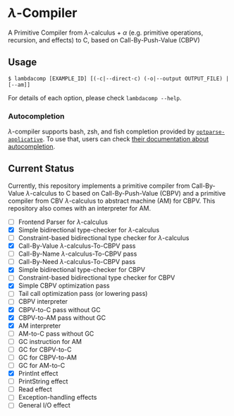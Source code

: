 # $\lambda$-Compiler

A Primitive Compiler from $\lambda$-calculus + $\alpha$ (e.g. primitive operations, recursion, and effects) to C, based on Call-By-Push-Value (CBPV)

## Usage

```
$ lambdacomp [EXAMPLE_ID] [(-c|--direct-c) (-o|--output OUTPUT_FILE) | [--am]]
```

For details of each option, please check `lambdacomp --help`.

### Autocompletion

$\lambda$-compiler supports bash, zsh, and fish completion provided by
[`optparse-applicative`](https://hackage.haskell.org/package/optparse-applicative).
To use that, users can check [their documentation about autocompletion](https://github.com/pcapriotti/optparse-applicative?tab=readme-ov-file#bash-zsh-and-fish-completions).

## Current Status
Currently, this repository implements a primitive compiler from Call-By-Value $\lambda$-calculus to C based on Call-By-Push-Value (CBPV) and
a primitive compiler from CBV $\lambda$-calculus to abstract machine (AM) for CBPV. This repository also comes with an interpreter for AM.

- [ ] Frontend Parser for $\lambda$-calculus
- [x] Simple bidirectional type-checker for $\lambda$-calculus
- [ ] Constraint-based bidirectional type checker for $\lambda$-calculus
- [x] Call-By-Value $\lambda$-calculus-To-CBPV pass
- [ ] Call-By-Name $\lambda$-calculus-To-CBPV pass
- [ ] Call-By-Need $\lambda$-calculus-To-CBPV pass
- [x] Simple bidirectional type-checker for CBPV
- [ ] Constraint-based bidirectional type checker for CBPV
- [x] Simple CBPV optimization pass
- [ ] Tail call optimization pass (or lowering pass)
- [ ] CBPV interpreter
- [x] CBPV-to-C pass without GC
- [x] CBPV-to-AM pass without GC
- [x] AM interpreter
- [ ] AM-to-C pass without GC
- [ ] GC instruction for AM
- [ ] GC for CBPV-to-C
- [ ] GC for CBPV-to-AM
- [ ] GC for AM-to-C
- [x] PrintInt effect
- [ ] PrintString effect
- [ ] Read effect
- [ ] Exception-handling effects
- [ ] General I/O effect

